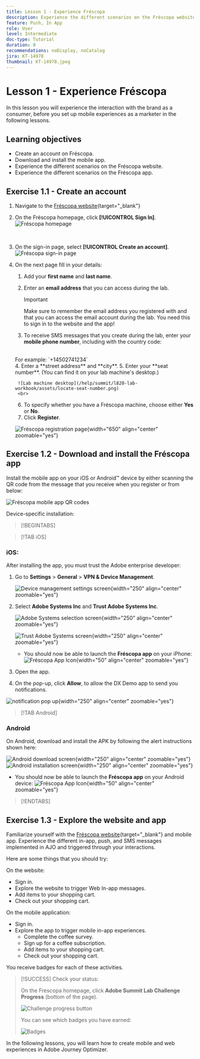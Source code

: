 ```yaml
---
title: Lesson 1 - Experience Fréscopa
description: Experience the different scenarios on the Fréscopa website.
feature: Push, In App
role: User
level: Intermediate
doc-type: Tutorial
duration: 0
recommendations: noDisplay, noCatalog
jira: KT-14978
thumbnail: KT-14978.jpeg
---
```


# Lesson 1 - Experience Fréscopa

In this lesson you will experience the interaction with the brand as a consumer, before you set up mobile experiences as a marketer in the following lessons.

## Learning objectives

* Create an account on Fréscopa.
* Download and install the mobile app.
* Experience the different scenarios on the Fréscopa website.
* Experience the different scenarios on the Fréscopa app.

## Exercise 1.1 - Create an account 

1. Navigate to the [Fréscopa website](https://dsn.adobe.com/p/adobe-summit-2024?token=eyJhbGciOiJIUzI1NiIsInR5cCI6IkpXVCJ9.eyJpZCI6ImFub255bW91cyIsImVtYWlsIjoiYW5vbnltb3VzQGFkb2JlLmNvbSIsImlzc3VlciI6InNoYXJlZC1saW5rIiwiYXJnb24iOnsiYWNjZXNzIjoicmVhZC1wcm9qZWN0IiwicHJvamVjdElkIjoiYWRvYmUtc3VtbWl0LTIwMjQifSwiaWF0IjoxNzA5NjAyMzQzLCJleHAiOjE3MTE0MTY3NDN9.V3zEKnVL3vGpPqr_34XjnJ5PSYKApYviBE02zyBalsY){target="_blank"} 

1. On the Fréscopa homepage, click **[!UICONTROL Sign In]**.
   <br>
   ![Fréscopa homepage](/help/summit/l820-lab-workbook/assets/1-1-1-frescopa-homepage.png "Fréscopa homepage")

   <br>
1. On the sign-in page, select **[!UICONTROL Create an account]**.
     <br>
    ![Fréscopa sign-in page](/help/summit/l820-lab-workbook/assets/1-1-2-frescopa-sign-in-page.png "Fréscopa sign-in")
     <br>
1. On the next page fill in your details:
   1. Add your **first name** and **last name**.
   2. Enter an **email address** that you can access during the lab.

        >[!IMPORTANT]
        > Make sure to remember the email address you registered with and that you can access the email account during the lab. You need this to sign in to the website and the app!

   3. To receive SMS messages that you create during the lab, enter your **mobile phone number**, including with the country code: 
    <br>
    For example: `+14502741234`
   <br>
   4. Enter a **street address** and **city**.
   5. Enter your **seat number**. (You can find it on your lab machine's desktop.)
        <br>
        
        ![Lab machine desktop](/help/summit/l820-lab-workbook/assets/locate-seat-number.png)
        <br>
   6. To specify whether you have a Fréscopa machine, choose either **Yes** or **No**.
   7. Click **Register**.
   
    ![Fréscopa registration page](/help/summit/l820-lab-workbook/assets/1-1-3-frescopa-registration-page.png){width="650" align="center" zoomable="yes"}

## Exercise 1.2 - Download and install the Fréscopa app

Install the mobile app on your iOS or Android&trade; device by either scanning the QR code from the message that you receive when you register or from below:

![Fréscopa mobile app QR codes](/help/summit/l820-lab-workbook/assets/1-2-1-qr-codes.png "Fréscopa mobile app QR codes")

Device-specific installation:

>[!BEGINTABS] 

>[!TAB iOS]

### iOS:

After installing the app, you must trust the Adobe enterprise developer:

1. Go to **Settings** > **General** > **VPN & Device Management**. 

    ![Device management settings screen](/help/summit/l820-lab-workbook/assets/1-2-2-device-management-screen.PNG "Device management settings screen"){width="250" align="center" zoomable="yes"}

1. Select **Adobe Systems Inc** and **Trust Adobe Systems Inc**.

    ![Adobe Systems selection screen](/help/summit/l820-lab-workbook/assets/1-2-3-adobe-systems.PNG "Adobe Systems selection screen"){width="250" align="center" zoomable="yes"}
    <br>

    ![Trust Adobe Systems screen](/help/summit/l820-lab-workbook/assets/1-2-4-trust-adobe.PNG){width="250" align="center" zoomable="yes"}

   * You should now be able to launch the **Fréscopa app** on your iPhone: ![Fréscopa App Icon](/help/summit/l820-lab-workbook/assets/1-2-app-icon.png){width="50" align="center" zoomable="yes"}


1. Open the app.
1. On the pop-up, click **Allow**, to allow the DX Demo app to send you notifications.

![notification pop up](/help/summit/l820-lab-workbook/assets/1-2-allow-notifications.png){width="250" align="center" zoomable="yes"}

>[!TAB Android]

### Android

On Android, download and install the APK by following the alert instructions shown here:

![Android download screen](/help/summit/l820-lab-workbook/assets/1-2-5-android-download.jpg "Android download screen"){width="250" align="center" zoomable="yes"}
<br>
![Android installation screen](/help/summit/l820-lab-workbook/assets/1-2-6-android-installation.jpg){width="250" align="center" zoomable="yes"}

* You should now be able to launch the **Fréscopa app** on your Android device: ![Fréscopa App Icon](/help/summit/l820-lab-workbook/assets/1-2-app-icon.png){width="50" align="center" zoomable="yes"}

>[!ENDTABS]

## Exercise 1.3 - Explore the website and app

Familiarize yourself with the [Fréscopa website](https://dsn.adobe.com/web/adobe-summit-2024?token=eyJhbGciOiJIUzI1NiIsInR5cCI6IkpXVCJ9.eyJpZCI6ImFub255bW91cyIsImVtYWlsIjoiYW5vbnltb3VzQGFkb2JlLmNvbSIsImlzc3VlciI6InNoYXJlZC1saW5rIiwiYXJnb24iOnsiYWNjZXNzIjoicmVhZC1wcm9qZWN0IiwicHJvamVjdElkIjoiYWRvYmUtc3VtbWl0LTIwMjQifSwiaWF0IjoxNzA4NjQyNTU4LCJleHAiOjE3MTA0NTY5NTh9.m4N8Bs5ZB1jYbUSdl1B6MaYJvUiolIYI_T_TcR-xMfU){target="_blank"} and mobile app. Experience the different in-app, push, and SMS messages implemented in AJO and triggered through your interactions.

Here are some things that you should try:

On the website:

* Sign in.
* Explore the website to trigger Web In-app messages.
* Add items to your shopping cart.
* Check out your shopping cart.

On the mobile application:

* Sign in.
* Explore the app to trigger mobile in-app experiences.
  * Complete the coffee survey.
  * Sign up for a coffee subscription.
  * Add items to your shopping cart.
  * Check out your shopping cart.
 
You receive badges for each of these activities.

>[!SUCCESS]
>Check your status: 
>
>On the Frescopa homepage, click **Adobe Summit Lab Challenge Progress** (bottom of the page).
> 
>  ![Challenge progress button](/help/summit/l820-lab-workbook/assets/1-3-challenge-progress-button.png)
>
> You can see which badges you have earned:
> 
> ![Badges](/help/summit/l820-lab-workbook/assets/1-3-badges.png)

In the following lessons, you will learn how to create mobile and web experiences in Adobe Journey Optimizer.

[def]: /help/summit/l820-lab-workbook/assets/1-2-4-trust-adobe.PNG